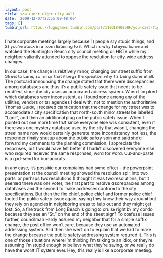 ```yaml
---
layout: post
title: You Can't Fight City Hall
date: '2009-12-07T23:55:09-08:00'
tags: []
tumblr_url: https://fugugames.tumblr.com/post/110318408586/you-cant-fight-city-hall
---
```

I hate corporate meetings largely because 1) people say stupid things, and 2) you’re stuck in a room listening to it. Which is why I stayed home and watched the Huntington Beach city council meeting on HBTV while my neighbor valiantly attended to oppose the resolution for city-wide address changes.

In our case, the change is relatively minor, changing our street suffix from Street to Lane, so minor that it begs the question why it’s being done at all. The postcard announcing the change stated that there were discrepancies among databases and thus it’s a public safety issue that needs to be rectified, since the city uses an automated address system. When I inquired which databases were inconsistent, as I found none among any of the utilities, vendors or tax agencies I deal with, not to mention the authoritative Thomas Guide, I received clarification that the change for my street was to accomodate a city specification that north-south minor streets be labelled “Lane”, and then an additional plug on the public safety issue. When I pointed out one more time that since everyone else was consistent, even if there was one mystery database used by the city that wasn’t, changing the street name now would certainly generate more inconsistency, not less, the responder finally shut up about the public safety spin and said she’d forward my comments to the planning commission. I appreciate the responses, but I would have felt better if I hadn’t discovered everyone else who inquired received the same responses, word for word. Cut-and-paste is a god-send for bureaucrats.

In any case, it’s possible our complaints had some effect - the powerpoint presentation at the council meeting showed the resolution split into two parts, or perhaps two resolutions (I thought it was two resolutions, but it seemed there was one vote), the first part to resolve discrepancies among databases and the second to make addresses conform to the city specifications. But then the fire chief, police chief and former police chief touted the public safety issue again, saying they knew their way around but they rely on agencies in neighboring areas to help out and they might get lost. So, a fire truck from Long Beach is going to cruise right by my condo because they see an “St.” on the end of the street sign? To confuse issues further, councilman Hardy assured my neighbor that for a simple suffix change, the post office won’t care, because they use an automated addressing system. And then she went on to explain that we had to make the change because the public safety addressing system required it. This is one of those situations where I’m thinking I’m talking to an idiot, or they’re assuming I’m stupid enough to believe what they’re saying, or we really do have the worst IT system ever. Hey, this really is like a corporate meeting.

